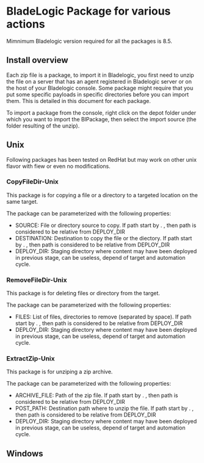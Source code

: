 # BladeLogic Package for various actions

Mimnimum Bladelogic version required for all the packages is 8.5.


## Install overview

Each zip file is a package, to import it in Bladelogic, you first need to unzip the file on a server that has an agent registered in Bladelogic server or on the host of your Bladelogic console.
Some package might require that you put some specific payloads in specific directories before you can import them. This is detailed in this document for each package.

To import a package from the console, right click on the depot folder under which you want to import the BlPackage, then select the import source (the folder resulting of the unzip).


## Unix

Following packages has been tested on RedHat but may work on other unix flavor with fiew or even no modifications.

### CopyFileDir-Unix

This package is for copying a file or a directory to a targeted location on the same target.

The package can be parameterized with the following properties:
- SOURCE: File or directory source to copy. If path start by . , then path is considered to be relative from DEPLOY_DIR
- DESTINATION: Destination to copy the file or the diectory. If path start by . , then path is considered to be relative from DEPLOY_DIR
- DEPLOY_DIR: Staging directory where content may have been deployed in previous stage, can be useless, depend of target and automation cycle.

### RemoveFileDir-Unix

This package is for deleting files or directory from the target.

The package can be parameterized with the following properties:
- FILES: List of files, directories to remove (separated by space). If path start by . , then path is considered to be relative from DEPLOY_DIR
- DEPLOY_DIR: Staging directory where content may have been deployed in previous stage, can be useless, depend of target and automation cycle.

### ExtractZip-Unix

This package is for unziping a zip archive.

The package can be parameterized with the following properties:
- ARCHIVE_FILE: Path of the zip file. If path start by . , then path is considered to be relative from DEPLOY_DIR
- POST_PATH: Destination path where to unzip the file. If path start by . , then path is considered to be relative from DEPLOY_DIR
- DEPLOY_DIR: Staging directory where content may have been deployed in previous stage, can be useless, depend of target and automation cycle.

## Windows

